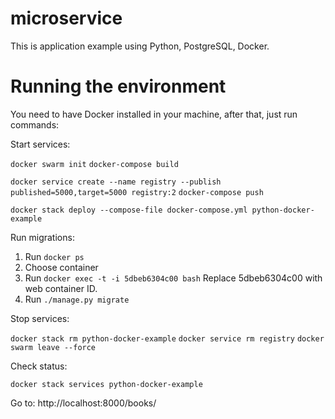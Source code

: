 # microservice

This is application example using Python, PostgreSQL, Docker.

# Running the environment

You need to have Docker installed in your machine, after that, just run commands:

Start services:

`docker swarm init`
`docker-compose build`

`docker service create --name registry --publish published=5000,target=5000 registry:2`
`docker-compose push`

`docker stack deploy --compose-file docker-compose.yml python-docker-example`

Run migrations:

1. Run `docker ps`
2. Choose container
3. Run `docker exec -t -i 5dbeb6304c00 bash`
Replace 5dbeb6304c00 with web container ID.
4. Run `./manage.py migrate`

Stop services:

`docker stack rm python-docker-example`
`docker service rm registry`
`docker swarm leave --force`

Check status:

`docker stack services python-docker-example`

Go to: http://localhost:8000/books/